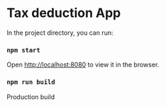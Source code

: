 # Tax deduction App

In the project directory, you can run:

### `npm start`

Open [http://localhost:8080](http://localhost:3000) to view it in the browser.

### `npm run build`

Production build

